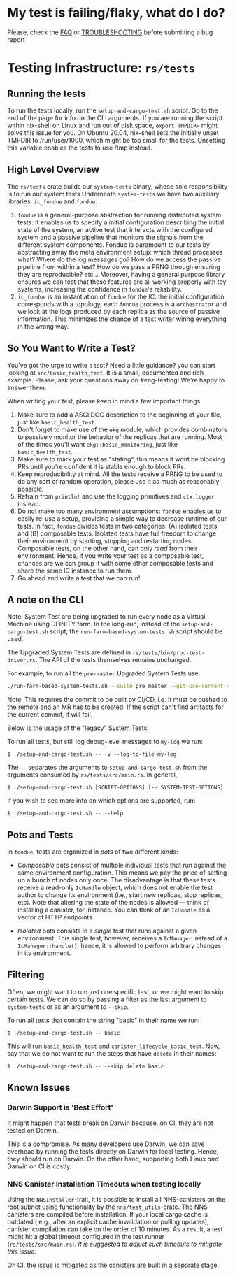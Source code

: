 # My test is failing/flaky, what do I do?

Please, check the [FAQ](doc/FAQ.md) or [TROUBLESHOOTING](doc/TROUBLESHOOTING.md) before submitting
a bug report

# Testing Infrastructure: `rs/tests`

## Running the tests
To run the tests locally, run the `setup-and-cargo-test.sh` script. Go to the end of the page for info on the CLI arguments.
If you are running the script within nix-shell on Linux and run out of disk space, `export TMPDIR=` might solve this issue for you.
On Ubuntu 20.04, nix-shell sets the initially unset TMPDIR to /run/user/1000, which might be too small for the tests. Unsetting this variable enables the tests to use /tmp instead.

## High Level Overview

The `rs/tests` crate builds our `system-tests` binary, whose sole responsibility is to run our system tests 
Underneath `system-tests` we have two auxiliary libraries: `ic_fondue` and `fondue`.

1. `fondue` is a general-purpose abstraction for running distributed system
	 tests. It enables us to specify a initial configuration describing the
	 initial state of the system, an active test that interacts with the
	 configured system and a passive pipeline that monitors the signals from the
	 different system components. Fondue is paramount to our tests by abstracting
	 away the meta environment setup: which thread processes what? Where do the
	 log messages go? How do we access the passive pipeline from within a test?
	 How do we pass a PRNG through ensuring they are reproducible? etc...
	 Moreover, having a general purpose library ensures we can test that these
	 features are all working properly with toy systems, increasing the
	 confidence in `fondue`'s reliability.
1. `ic_fondue` is an instantiation of `fondue` for the IC: the initial
	 configuration corresponds with a topology, each `fondue` process is a
	 `orchestrator` and we look at the logs produced by each replica as the source
	 of passive information. This minimizes the chance of a test writer wiring
	 everything in the wrong way.

## So You Want to Write a Test?

You've got the urge to write a test? Need a little guidance? you can start
looking at `src/basic_health_test`. It is a small, documented and rich example.
Please, ask your questions away on #eng-testing! We're happy to answer them.

When writing your test, please keep in mind a few important things:

1. Make sure to add a ASCIIDOC description to the beginning of your file, just
	 like `basic_health_test`.
1. Don't forget to make use of the `ekg` module, which provides combinators to
	 passively monitor the behavior of the replicas that are running. Most of the
	 times you'll want `ekg::basic_monitoring`, just like `basic_health_test`.
1. Make sure to mark your test as "stating", this means it wont be blocking PRs
	 until you're confident it is stable enough to block PRs.
1. Keep reproducibility at mind. All the tests receive a PRNG to be used to do
	 any sort of random operation, please use it as much as reasonably possible.
1. Refrain from `println!` and use the logging primitives and `ctx.logger`
	 instead.
1. Do not make too many environment assumptions: `fondue` enables us to easily
	 re-use a setup, providing a simple way to decrease runtime of our tests. In
	 fact, `fondue` divides tests in two categories: (A) isolated tests and (B)
	 composable tests. Isolated tests have full freedom to change their
	 environment by starting, stopping and restarting nodes.  Composable tests,
	 on the other hand, can only _read_ from their environment. Hence, if you
	 write your test as a composable test, chances are we can group it with some
	 other composable tests and share the same IC instance to run them.
1. Go ahead and write a test that we can run!


## A note on the CLI

Note: System Test are being upgraded to run every node as a Virtual Machine using DFINITY farm. In the long-run, instead of the `setup-and-cargo-test.sh` script, the `run-farm-based-system-tests.sh` script should be used.

The Upgraded System Tests are defined in `rs/tests/bin/prod-test-driver.rs`. The API of the tests themselves remains unchanged.

For example, to run all the `pre-master` Upgraded System Tests use:

```bash
./run-farm-based-system-tests.sh --suite pre_master --git-use-current-commit --log-base-dir $(date +"%Y%m%d") 2>&1 | tee farm.log
```

Note: This requires the commit to be built by CI/CD, i.e. it must be pushed to the remote and an MR has to be created. If the script can't find artifacts for the current commit, it will fail.

Below is the usage of the "legacy" System Tests.

To run all tests, but still log debug-level messages to `my-log` we run:

```
$ ./setup-and-cargo-test.sh -- -v --log-to-file my-log
```

The `--` separates the arguments to `setup-and-cargo-test.sh` from the arguments
consumed by `rs/tests/src/main.rs`. In general,

```
$ ./setup-and-cargo-test.sh [SCRIPT-OPTIONS] [-- SYSTEM-TEST-OPTIONS]
```

If you wish to see more info on which options are supported, run:

```
$ ./setup-and-cargo-test.sh -- --help
```

## Pots and Tests

In `fondue`, tests are organized in _pots_ of two different kinds:

- *Composable* pots consist of multiple individual tests that run against the
	same environment configuration. This means we pay the price of setting up a
	bunch of nodes only once. The disadvantage is that these tests receive a
	read-only `IcHandle` object, which does not enable the test author to change
	its environment (i.e., start new replicas, stop replicas, etc). Note that
	altering the state of the nodes is allowed — think of installing a canister,
	for instance.  You can think of an `IcHandle` as a vector of HTTP endpoints.

- *Isolated* pots consists in a _single_ test that runs against a given
	environment. This single test, however, receives a `IcManager` instead of a
	`IcManager::handle()`; hence, it is allowed to perform arbitrary changes in
	its environment.

## Filtering

Often, we might want to run just one specific test, or we might
want to skip certain tests. We can do so by passing a filter
as the last argument to `system-tests` or as an argument to `--skip`.

To run all tests that contain the string "basic" in their name we run:

```
$ ./setup-and-cargo-test.sh -- basic
```

This will run `basic_health_test` and `canister_lifecycle_basic_test`.
Now, say that we do not want to run the steps that have `delete` in their
names:

```
$ ./setup-and-cargo-test.sh -- --skip delete basic
```

## Known Issues

### Darwin Support is 'Best Effort'

It might happen that tests break on Darwin because, on CI, they are not tested
on Darwin.

This is a compromise. As many developers use Darwin, we can save overhead by
running the tests directly on Darwin for local testing. Hence, they _should_
run on Darwin. On the other hand, supporting both Linux _and_ Darwin on CI is
costly.

### NNS Canister Installation Timeouts when testing locally

Using the `NNSInstaller`-trait, it is possible to install all NNS-canisters on
the root subnet using functionality by the `nns/test_utils`-crate. The NNS
canisters are compiled before installation. If your local cargo cache is
outdated ( e.g., after an explicit cache invalidation or pulling updates),
canister compilation can take on the order of 10 minutes. As a result, a test
might hit a global timeout configured in the test runner
(`rs/tests/src/main.rs`). *It is suggested to adjust such timeouts to mitigate
this issue.*

On CI, the issue is mitigated as the canisters are built in a separate stage. 
